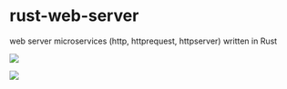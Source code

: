 # rust-web-server

web server microservices (http, httprequest, httpserver) written in Rust

<img src="https://img.shields.io/badge/build-passing-green?labelColor=151515"></img>

<img src="https://img.shields.io/badge/-Powered%20by%20Rust-151515?logo=rust"></img>
